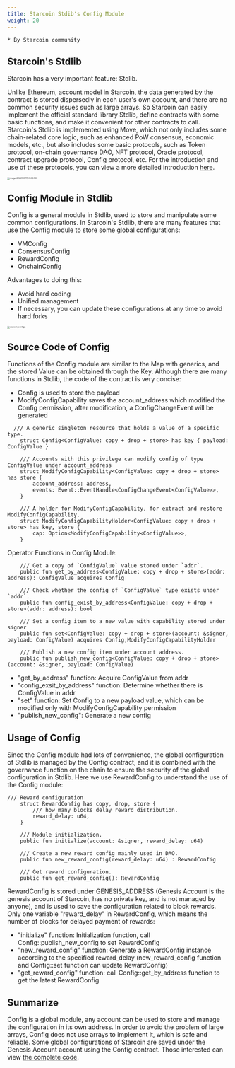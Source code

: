```yaml
---
title: Starcoin Stdib's Config Module
weight: 20
---
```


```
* By Starcoin community
```

## Starcoin's Stdlib

Starcoin has a very important feature: Stdlib. 

Unlike Ethereum,   account model in Starcoin, the data generated by the contract is stored dispersedly in each user's own account, and there are no common security issues such as large arrays. So Starcoin can easily implement the official standard library Stdlib, define contracts with some basic functions, and make it convenient for other contracts to call. Starcoin's Stdlib is implemented using Move, which not only includes some chain-related core logic, such as enhanced PoW consensus, economic models, etc., but also includes some basic protocols, such as Token protocol, on-chain governance DAO, NFT protocol, Oracle protocol, contract upgrade protocol, Config protocol, etc. For the introduction and use of these protocols, you can view a more detailed introduction [here](https://starcoin.org/zh/developer/stdlib/stdlib/). 

<img src="https://tva1.sinaimg.cn/large/008i3skNly1gyy27ri65bj30mo0kqgmg.jpg" alt="image-20220201154949416" style="zoom:33%;" />



## Config Module in Stdlib

Config is a general module in Stdlib, used to store and manipulate some common configurations. In Starcoin's Stdlib, there are many features that use the Config module to store some global configurations:

- VMConfig
- ConsensusConfig
- RewardConfig
- OnchainConfig

Advantages to doing this:

- Avoid hard coding 
- Unified management
- If necessary, you can update these configurations at any time to avoid hard forks 

<img src="https://tva1.sinaimg.cn/large/008i3skNly1gw4by74lw9j30oo0gq3z7.jpg" alt="starcoin_configs" style="zoom:33%;" />



## Source Code of Config

Functions of the Config module are similar to the Map with generics, and the stored Value can be obtained through the Key. Although there are many functions in Stdlib, the code of the contract is very concise:

- Config is used to store the payload
- ModifyConfigCapability saves the account_address which modified the Config permission, after modification, a ConfigChangeEvent will be generated 

```Move
  /// A generic singleton resource that holds a value of a specific type.
    struct Config<ConfigValue: copy + drop + store> has key { payload: ConfigValue }

    /// Accounts with this privilege can modify config of type ConfigValue under account_address
    struct ModifyConfigCapability<ConfigValue: copy + drop + store> has store {
        account_address: address,
        events: Event::EventHandle<ConfigChangeEvent<ConfigValue>>,
    }

    /// A holder for ModifyConfigCapability, for extract and restore ModifyConfigCapability.
    struct ModifyConfigCapabilityHolder<ConfigValue: copy + drop + store> has key, store {
        cap: Option<ModifyConfigCapability<ConfigValue>>,
    }
```

Operator Functions in Config Module:

```Move
	/// Get a copy of `ConfigValue` value stored under `addr`.
    public fun get_by_address<ConfigValue: copy + drop + store>(addr: address): ConfigValue acquires Config

    /// Check whether the config of `ConfigValue` type exists under `addr`.
    public fun config_exist_by_address<ConfigValue: copy + drop + store>(addr: address): bool 
    
    /// Set a config item to a new value with capability stored under signer
    public fun set<ConfigValue: copy + drop + store>(account: &signer, payload: ConfigValue) acquires Config,ModifyConfigCapabilityHolder
    
    /// Publish a new config item under account address.
    public fun publish_new_config<ConfigValue: copy + drop + store>(account: &signer, payload: ConfigValue)
```

- "get_by_address" function: Acquire ConfigValue from addr
- "config_exsit_by_address" function: Determine whether there is ConfigValue in addr
- "set" function: Set Config to a new payload value, which can be modified only with ModifyConfigCapability permission
- "publish_new_config": Generate a new config 



## Usage of Config

Since the Config module had lots of convenience, the global configuration of Stdlib is managed by the Config contract, and it is combined with the governance function on the chain to ensure the security of the global configuration in Stdlib. Here we use RewardConfig to understand the use of the Config module: 

```Move
/// Reward configuration
    struct RewardConfig has copy, drop, store {
        /// how many blocks delay reward distribution.
        reward_delay: u64,
    }

    /// Module initialization.
    public fun initialize(account: &signer, reward_delay: u64)
    
    /// Create a new reward config mainly used in DAO.
    public fun new_reward_config(reward_delay: u64) : RewardConfig
    
    /// Get reward configuration.
    public fun get_reward_config(): RewardConfig
```

RewardConfig is stored under GENESIS_ADDRESS (Genesis Account is the genesis account of Starcoin, has no private key, and is not managed by anyone), and is used to save the configuration related to block rewards. Only one variable "reward_delay" in RewardConfig, which means the number of blocks for delayed payment of rewards:

- "initialize" function: Initialization function, call Config::publish_new_config to set RewardConfig
- "new_reward_config" function: Generate a RewardConfig instance according to the specified reward_delay (new_reward_config function and Config::set function can update RewardConfig)     
- "get_reward_config" function: call Config::get_by_address function to get the latest RewardConfig 



## Summarize 

Config is a global module, any account can be used to store and manage the configuration in its own address. In order to avoid the problem of large arrays, Config does not use arrays to implement it, which is safe and reliable. Some global configurations of Starcoin are saved under the Genesis Account account using the Config contract. Those interested can view [the complete code](https://github.com/starcoinorg/starcoin/blob/master/vm/stdlib/sources/Config.move). 



